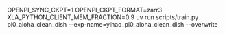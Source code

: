 OPENPI_SYNC_CKPT=1 OPENPI_CKPT_FORMAT=zarr3 XLA_PYTHON_CLIENT_MEM_FRACTION=0.9 uv run scripts/train.py pi0_aloha_clean_dish --exp-name=yihao_pi0_aloha_clean_dish --overwrite
